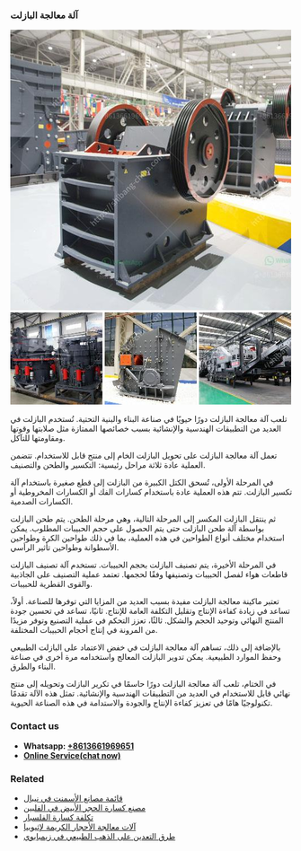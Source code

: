 <h3>آلة معالجة البازلت</h3><img src='1701746430.jpg' alt=''><p>تلعب آلة معالجة البازلت دورًا حيويًا في صناعة البناء والبنية التحتية. تُستخدم البازلت في العديد من التطبيقات الهندسية والإنشائية بسبب خصائصها الممتازة مثل صلابتها وقوتها ومقاومتها للتآكل.</p><p>تعمل آلة معالجة البازلت على تحويل البازلت الخام إلى منتج قابل للاستخدام. تتضمن العملية عادة ثلاثة مراحل رئيسية: التكسير والطحن والتصنيف.</p><p>في المرحلة الأولى، تُسحق الكتل الكبيرة من البازلت إلى قطع صغيرة باستخدام آلة تكسير البازلت. تتم هذه العملية عادة باستخدام كسارات الفك أو الكسارات المخروطية أو الكسارات الصدمية.</p><p>ثم ينتقل البازلت المكسر إلى المرحلة التالية، وهي مرحلة الطحن. يتم طحن البازلت بواسطة آلة طحن البازلت حتى يتم الحصول على حجم الحبيبات المطلوب. يمكن استخدام مختلف أنواع الطواحين في هذه العملية، بما في ذلك طواحين الكرة وطواحين الأسطوانة وطواحين تأثير الرأسي.</p><p>في المرحلة الأخيرة، يتم تصنيف البازلت بحجم الحبيبات. تستخدم آلة تصنيف البازلت قاطعات هواء لفصل الحبيبات وتصنيفها وفقًا لحجمها. تعتمد عملية التصنيف على الجاذبية والقوى القطرية للحبيبات.</p><p>تعتبر ماكينة معالجة البازلت مفيدة بسبب العديد من المزايا التي توفرها للصناعة. أولاً، تساعد في زيادة كفاءة الإنتاج وتقليل التكلفة العامة للإنتاج. ثانيًا، تساعد في تحسين جودة المنتج النهائي وتوحيد الحجم والشكل. ثالثًا، تعزز التحكم في عملية التصنيع وتوفر مزيدًا من المرونة في إنتاج أحجام الحبيبات المختلفة.</p><p>بالإضافة إلى ذلك، تساهم آلة معالجة البازلت في خفض الاعتماد على البازلت الطبيعي وحفظ الموارد الطبيعية. يمكن تدوير البازلت المعالج واستخدامه مرة أخرى في صناعة البناء والطرق.</p><p>في الختام، تلعب آلة معالجة البازلت دورًا حاسمًا في تكرير البازلت وتحويله إلى منتج نهائي قابل للاستخدام في العديد من التطبيقات الهندسية والإنشائية. تمثل هذه الآلة تقدمًا تكنولوجيًا هامًا في تعزيز كفاءة الإنتاج والجودة والاستدامة في هذه الصناعة الحيوية.</p><h3>Contact us</h3><ul><li><strong>Whatsapp:&nbsp;<a href="https://wa.me/8613661969651">+8613661969651</a></strong></li><li><a href="https://swt.shibang-china.com/?git&amp;zhl&amp;آلة معالجة البازلت"><strong>Online Service(chat now)</strong></a></li></ul><h3>Related</h3><ul><li><a href='قائمة مصانع الأسمنت في نيبال.md'>قائمة مصانع الأسمنت في نيبال</a></li><li><a href='مصنع كسارة الحجر الأبيض في الفلبين.md'>مصنع كسارة الحجر الأبيض في الفلبين</a></li><li><a href='تكلفة كسارة الفلسبار.md'>تكلفة كسارة الفلسبار</a></li><li><a href='آلات معالجة الأحجار الكريمة لإثيوبيا.md'>آلات معالجة الأحجار الكريمة لإثيوبيا</a></li><li><a href='طرق التعدين على الذهب الطبيعي في زيمبابوي.md'>طرق التعدين على الذهب الطبيعي في زيمبابوي</a></li></ul>